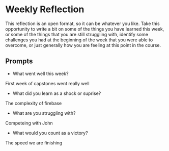 # Weekly Reflection
This reflection is an open format, so it can be whatever you like. Take this opportunity to write a bit on some of the things you have learned this week, or some of the things that you are still struggling with, identify some challenges you had at the beginning of the week that you were able to overcome, or just generally how you are feeling at this point in the course.

## Prompts
- What went well this week?

First week of capstones went really well

- What did you learn as a shock or suprise?

The complexity of firebase

- What are you struggling with?

Competeing with John

- What would you count as a victory?

The speed we are finishing